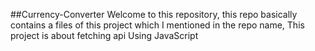 ##Currency-Converter
Welcome to this repository, this repo basically contains a files of this project which I mentioned in the repo name, This project is about fetching api Using JavaScript
